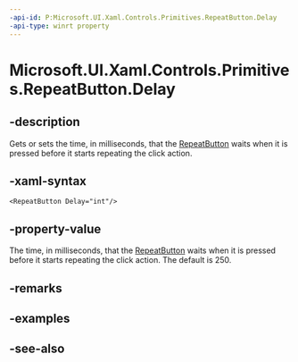 ```yaml
---
-api-id: P:Microsoft.UI.Xaml.Controls.Primitives.RepeatButton.Delay
-api-type: winrt property
---
```


<!-- Property syntax
public int Delay { get;  set; }
-->

# Microsoft.UI.Xaml.Controls.Primitives.RepeatButton.Delay

## -description
Gets or sets the time, in milliseconds, that the [RepeatButton](repeatbutton.md) waits when it is pressed before it starts repeating the click action.

## -xaml-syntax
```xaml
<RepeatButton Delay="int"/>
```


## -property-value
The time, in milliseconds, that the [RepeatButton](repeatbutton.md) waits when it is pressed before it starts repeating the click action. The default is 250.

## -remarks

## -examples

## -see-also
